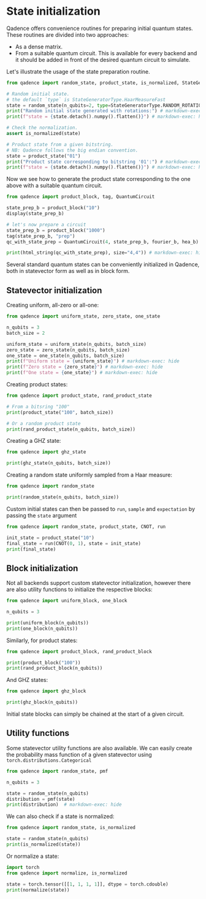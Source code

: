 # State initialization

Qadence offers convenience routines for preparing initial quantum states.
These routines are divided into two approaches:

- As a dense matrix.
- From a suitable quantum circuit. This is available for every backend and it should be added
in front of the desired quantum circuit to simulate.

Let's illustrate the usage of the state preparation routine.

```python exec="on" source="material-block" result="json" session="seralize"
from qadence import random_state, product_state, is_normalized, StateGeneratorType

# Random initial state.
# the default `type` is StateGeneratorType.HaarMeasureFast
state = random_state(n_qubits=2, type=StateGeneratorType.RANDOM_ROTATIONS)
print("Random initial state generated with rotations:") # markdown-exec: hide
print(f"state = {state.detach().numpy().flatten()}") # markdown-exec: hide

# Check the normalization.
assert is_normalized(state)

# Product state from a given bitstring.
# NB: Qadence follows the big endian convention.
state = product_state("01")
print("Product state corresponding to bitstring '01':") # markdown-exec: hide
print(f"state = {state.detach().numpy().flatten()}") # markdown-exec: hide
```

Now we see how to generate the product state corresponding to the one above with
a suitable quantum circuit.

```python
from qadence import product_block, tag, QuantumCircuit

state_prep_b = product_block("10")
display(state_prep_b)

# let's now prepare a circuit
state_prep_b = product_block("1000")
tag(state_prep_b, "prep")
qc_with_state_prep = QuantumCircuit(4, state_prep_b, fourier_b, hea_b)

print(html_string(qc_with_state_prep), size="4,4")) # markdown-exec: hide
```
Several standard quantum states can be conveniently initialized in Qadence, both in statevector form as well as in block form.

## Statevector initialization

Creating uniform, all-zero or all-one:

```python exec="on" source="material-block" result="json" session="states"
from qadence import uniform_state, zero_state, one_state

n_qubits = 3
batch_size = 2

uniform_state = uniform_state(n_qubits, batch_size)
zero_state = zero_state(n_qubits, batch_size)
one_state = one_state(n_qubits, batch_size)
print(f"Uniform state = {uniform_state}") # markdown-exec: hide
print(f"Zero state = {zero_state}") # markdown-exec: hide
print(f"One state = {one_state}") # markdown-exec: hide
```

Creating product states:

```python exec="on" source="material-block" result="json" session="states"
from qadence import product_state, rand_product_state

# From a bitsring "100"
print(product_state("100", batch_size))

# Or a random product state
print(rand_product_state(n_qubits, batch_size))
```

Creating a GHZ state:

```python exec="on" source="material-block" result="json" session="states"
from qadence import ghz_state

print(ghz_state(n_qubits, batch_size))
```

Creating a random state uniformly sampled from a Haar measure:

```python exec="on" source="material-block" result="json" session="states"
from qadence import random_state

print(random_state(n_qubits, batch_size))
```

Custom initial states can then be passed to `run`, `sample` and `expectation` by passing the `state` argument

```python exec="on" source="material-block" result="json" session="states"
from qadence import random_state, product_state, CNOT, run

init_state = product_state("10")
final_state = run(CNOT(0, 1), state = init_state)
print(final_state)
```

## Block initialization

Not all backends support custom statevector initialization, however there are also utility functions to initialize the respective blocks:

```python exec="on" source="material-block" result="json" session="states"
from qadence import uniform_block, one_block

n_qubits = 3

print(uniform_block(n_qubits))
print(one_block(n_qubits))
```

Similarly, for product states:

```python exec="on" source="material-block" result="json" session="states"
from qadence import product_block, rand_product_block

print(product_block("100"))
print(rand_product_block(n_qubits))
```

And GHZ states:

```python exec="on" source="material-block" result="json" session="states"
from qadence import ghz_block

print(ghz_block(n_qubits))
```

Initial state blocks can simply be chained at the start of a given circuit.

## Utility functions

Some statevector utility functions are also available. We can easily create the probability mass function of a given statevector using `torch.distributions.Categorical`

```python exec="on" source="material-block" result="json" session="states"
from qadence import random_state, pmf

n_qubits = 3

state = random_state(n_qubits)
distribution = pmf(state)
print(distribution)  # markdown-exec: hide
```

We can also check if a state is normalized:

```python exec="on" source="material-block" result="json" session="states"
from qadence import random_state, is_normalized

state = random_state(n_qubits)
print(is_normalized(state))
```

Or normalize a state:

```python exec="on" source="material-block" result="json" session="states"
import torch
from qadence import normalize, is_normalized

state = torch.tensor([[1, 1, 1, 1]], dtype = torch.cdouble)
print(normalize(state))
```

